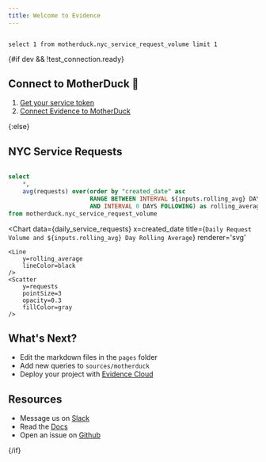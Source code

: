 ```yaml
---
title: Welcome to Evidence
---
```



```test_connection

select 1 from motherduck.nyc_service_request_volume limit 1 

```


{#if dev && !test_connection.ready}

## Connect to MotherDuck 🐣

1. [Get your service token](https://motherduck.com/docs/key-tasks/authenticating-to-motherduck/#authentication-using-a-service-token)
1. [Connect Evidence to MotherDuck](/settings)

{:else}

## NYC Service Requests

<Slider 
    defaultValue=7
    title='Rolling Average'
    min=2
    max=90
    name=rolling_avg
/> 

```sql daily_service_requests

select 
    *,
    avg(requests) over(order by "created_date" asc
                       RANGE BETWEEN INTERVAL ${inputs.rolling_avg} DAYS PRECEDING
                       AND INTERVAL 0 DAYS FOLLOWING) as rolling_average
from motherduck.nyc_service_request_volume 

```


<Chart 
    data={daily_service_requests} 
    x=created_date
    title={`Daily Request Volume and ${inputs.rolling_avg} Day Rolling Average`}
    renderer='svg'
>
    <Line 
        y=rolling_average
        lineColor=black
    /> 
    <Scatter 
        y=requests 
        pointSize=3
        opacity=0.3
        fillColor=gray
    /> 
</Chart>


<Histogram 
    data={daily_service_requests} 
    x=requests
    fillColor=black
/> 


## What's Next?
- Edit the markdown files in the `pages` folder
- Add new queries to `sources/motherduck` 
- Deploy your project with [Evidence Cloud](https://evidence.dev/cloud)


## Resources 
- Message us on [Slack](https://slack.evidence.dev/)
- Read the [Docs](https://docs.evidence.dev/)
- Open an issue on [Github](https://github.com/evidence-dev/evidence)

{/if}


